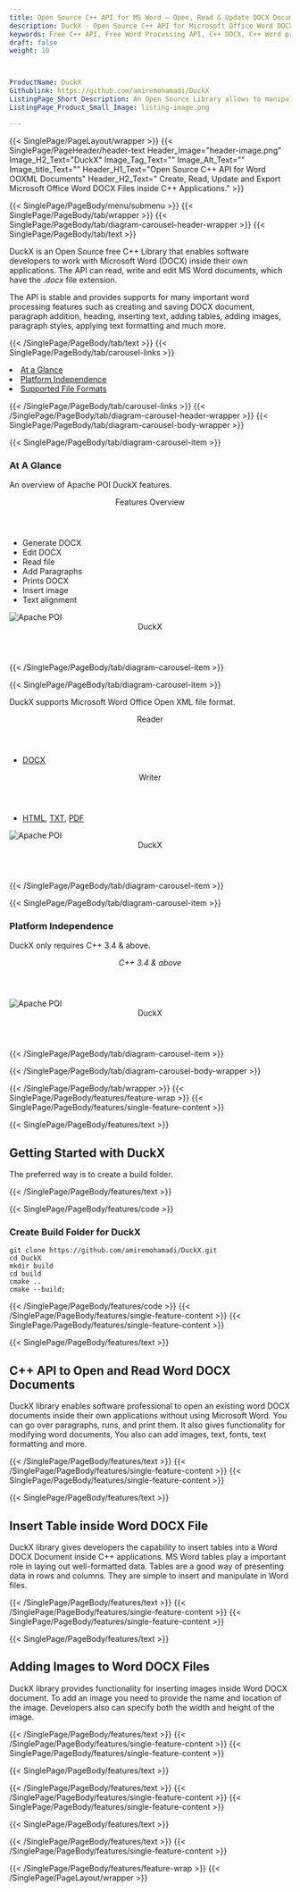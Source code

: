 ```yaml
---
title: Open Source C++ API for MS Word – Open, Read & Update DOCX Documents
description: DuckX - Open Source C++ API for Microsoft Office Word DOCX. Create, open, read, update, export, insert table and Images to Word DOCX documents via C++ library.
keywords: Free C++ API, Free Word Processing API, C++ DOCX, C++ Word processing, C++ Word processing APIs, C++ Doc API, C++ .docx API, C++ word library, create Word Documents, modify Word documents, add image to word files, insert Images to Word DOCX, Open Source C++ Libraries, Open Source Word processing
draft: false
weight: 10



ProductName: DuckX 
Githublink: https://github.com/amiremohamadi/DuckX
ListingPage_Short_Description: An Open Source Library allows to manipulating Word DOCX file format inside C++ applications.
ListingPage_Product_Small_Image: listing-image.png 

---
```


{{< SinglePage/PageLayout/wrapper >}}
{{< SinglePage/PageHeader/header-text
Header_Image="header-image.png"
Image_H2_Text="DuckX"
Image_Tag_Text=""
Image_Alt_Text=""
Image_title_Text=""
Header_H1_Text="Open Source C++ API for Word OOXML Documents"
Header_H2_Text=" Create, Read, Update and Export Microsoft Office Word DOCX Files inside C++ Applications." >}}

{{< SinglePage/PageBody/menu/submenu >}}
{{< SinglePage/PageBody/tab/wrapper >}}
{{< SinglePage/PageBody/tab/diagram-carousel-header-wrapper >}}
{{< SinglePage/PageBody/tab/text >}}



<p>DuckX is an Open Source free C++ Library that enables software developers to work with Microsoft Word (DOCX) inside their own applications. The API can read, write and edit MS Word documents, which have the <em>.docx</em> file extension.</p>
<p>The API is stable and provides supports for many important word processing features such as creating and saving DOCX document, paragraph addition, heading, inserting text, adding tables, adding images, paragraph styles, applying text formatting and much more.</p>

{{< /SinglePage/PageBody/tab/text >}}
{{< SinglePage/PageBody/tab/carousel-links >}}

<li data-target="#diagramcarousel" data-slide-to="0"><a href="#">At a Glance</a></li>
<li data-target="#diagramcarousel" data-slide-to="2"><a href="#">Platform Independence</a></li>
<li data-target="#diagramcarousel" data-slide-to="1"><a class="activetab" href="#">Supported File Formats</a></li>


{{< /SinglePage/PageBody/tab/carousel-links >}}
{{< /SinglePage/PageBody/tab/diagram-carousel-header-wrapper >}}
{{< SinglePage/PageBody/tab/diagram-carousel-body-wrapper >}}

{{< SinglePage/PageBody/tab/diagram-carousel-item >}}
<h3>At A Glance</h3>
<p>An overview of Apache POI DuckX features.</p>
<div class="diagram1 d1-poi">
<div class="d1-row">
<div class="d1-col d1-left"><header>Features Overview</header>
<ul>
<li>Generate DOCX</li>
<li>Edit DOCX</li>
<li>Read file</li>
<li>Add Paragraphs</li>
<li>Prints DOCX</li>
<li>Insert image</li>
<li>Text alignment</li>
</ul>
</div>
<!--/left-->
<div class="d1-col d1-right"> </div>
<!--/right--></div>
<!--/row-->
<div class="d1-logo"><img class="bg-lite" src='listing-image.png' alt="Apache POI"><header>DuckX</header><footer><small></small></footer></div>
<!--/logo--></div>
<!--/diagram1-->
{{< /SinglePage/PageBody/tab/diagram-carousel-item >}}

{{< SinglePage/PageBody/tab/diagram-carousel-item >}}
<p>DuckX supports Microsoft Word Office Open XML file format.</p>
<div class="diagram1 d2 d1-poi">
<div class="d1-row">
<div class="d1-col d1-left"><header><i class="fa fa-arrows-v"> </i> Reader</header>
<ul>
<li><a href="https://docs.fileformat.com/word-processing/docx/">DOCX</a></li>
</ul>
</div>
<!--/left-->
<div class="d1-col d1-right"><header><i class="fa fa-long-arrow-down"> </i> Writer</header>
<ul>
<li><a href="https://docs.fileformat.com/web/html/">HTML</a>, <a href="https://docs.fileformat.com/word-processing/txt/">TXT</a>, <a href="https://docs.fileformat.com/pdf/">PDF</a></li>
</ul>
</div>
<!--/right--></div>
<!--/row-->
<div class="d1-logo"><img class="bg-lite" src='listing-image.png' alt="Apache POI"><header>DuckX</header><footer><small></small></footer></div>
<!--/logo--></div>
<!--/diagram2-->
{{< /SinglePage/PageBody/tab/diagram-carousel-item >}}

{{< SinglePage/PageBody/tab/diagram-carousel-item >}}
<h3>Platform Independence</h3>
<p>DuckX only requires C++ 3.4 & above.</p>
<div class="diagram1 d1-poi">
<div class="d1-row">
<div class="d1-col d1-left"><header><i class="fa fa-cubes"> C++ 3.4 & above</i></header></div>
<!--/left-->
<div class="d1-col d1-right"> </div>
<!--/right--></div>
<!--/row-->
<div class="d1-logo"><img class="bg-lite" src='listing-image.png' alt="Apache POI"><header>DuckX</header><footer><small></small></footer></div>
<!--/logo--></div>
<!--/diagram2 -->
{{< /SinglePage/PageBody/tab/diagram-carousel-item >}}

{{< /SinglePage/PageBody/tab/diagram-carousel-body-wrapper >}}

{{< /SinglePage/PageBody/tab/wrapper >}}
{{< SinglePage/PageBody/features/feature-wrap >}}
{{< SinglePage/PageBody/features/single-feature-content >}}

{{< SinglePage/PageBody/features/text >}}
<h2 class="h2title">Getting Started with DuckX</h2>
<p>The preferred way is to create a build folder.</p>
{{< /SinglePage/PageBody/features/text >}}

{{< SinglePage/PageBody/features/code >}}
<h3>Create Build Folder for DuckX</h3>
<pre><code class="html">git clone https://github.com/amiremohamadi/DuckX.git
cd DuckX
mkdir build
cd build
cmake ..
cmake --build;
</code></pre>


{{< /SinglePage/PageBody/features/code >}}
{{< /SinglePage/PageBody/features/single-feature-content >}}
{{< SinglePage/PageBody/features/single-feature-content >}}

{{< SinglePage/PageBody/features/text >}}
<h2 class="h2title">C++ API to Open and Read Word DOCX Documents</h2>
<p>DuckX library enables software professional to open an existing word DOCX documents inside their own applications without using Microsoft Word. You can go over paragraphs, runs, and print them. It also gives functionality for modifying word documents, You also can add images, text, fonts, text formatting and more.</p>

{{< /SinglePage/PageBody/features/text >}}
{{< /SinglePage/PageBody/features/single-feature-content >}}
{{< SinglePage/PageBody/features/single-feature-content >}}

{{< SinglePage/PageBody/features/text >}}
<h2 class="h2title">Insert Table inside Word DOCX File</h2>
<p>DuckX library gives developers the capability to insert tables into a Word DOCX Document inside C++ applications. MS Word tables play a important role in laying out well-formatted data. Tables are a good way of presenting data in rows and columns. They are simple to insert and manipulate in Word files.</p>

{{< /SinglePage/PageBody/features/text >}}
{{< /SinglePage/PageBody/features/single-feature-content >}}
{{< SinglePage/PageBody/features/single-feature-content >}}

{{< SinglePage/PageBody/features/text >}}
<h2 class="h2title">Adding Images to Word DOCX Files</h2>
<p>DuckX library provides functionality for inserting images inside Word DOCX document. To add an image you need to provide the name and location of the image. Developers also can specify both the width and height of the image.</p>

{{< /SinglePage/PageBody/features/text >}}
{{< /SinglePage/PageBody/features/single-feature-content >}}
{{< SinglePage/PageBody/features/single-feature-content >}}

{{< SinglePage/PageBody/features/text >}}
 
{{< /SinglePage/PageBody/features/text >}}
{{< /SinglePage/PageBody/features/single-feature-content >}}
{{< SinglePage/PageBody/features/single-feature-content >}}

{{< SinglePage/PageBody/features/text >}}
 
{{< /SinglePage/PageBody/features/text >}}
{{< /SinglePage/PageBody/features/single-feature-content >}}

{{< /SinglePage/PageBody/features/feature-wrap >}}
{{< /SinglePage/PageLayout/wrapper >}}